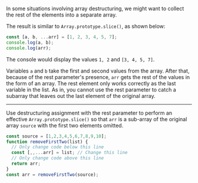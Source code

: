 In some situations involving array destructuring, we might want to collect the rest of the elements into a separate array.

The result is similar to `Array.prototype.slice()`, as shown below:

```jsx
const [a, b, ...arr] = [1, 2, 3, 4, 5, 7];
console.log(a, b);
console.log(arr);
```

The console would display the values `1, 2` and `[3, 4, 5, 7]`.

Variables `a` and `b` take the first and second values from the array. After that, because of the rest parameter's presence, `arr`
 gets the rest of the values in the form of an array. The rest element 
only works correctly as the last variable in the list. As in, you cannot
 use the rest parameter to catch a subarray that leaves out the last 
element of the original array.

---

Use destructuring assignment with the rest parameter to perform an effective `Array.prototype.slice()` so that `arr` is a sub-array of the original array `source` with the first two elements omitted.

```jsx
const source = [1,2,3,4,5,6,7,8,9,10];
function removeFirstTwo(list) {
  // Only change code below this line
  const [,,...arr] = list; // Change this line
  // Only change code above this line
  return arr;
}
const arr = removeFirstTwo(source);
```